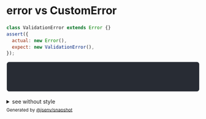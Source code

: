 # error vs CustomError

```js
class ValidationError extends Error {}
assert({
  actual: new Error(),
  expect: new ValidationError(),
});
```

![img](throw.svg)

<details>
  <summary>see without style</summary>

```console
AssertionError: actual and expect are different

actual: Error
expect: ValidationError
```

</details>


<sub>
  Generated by <a href="https://github.com/jsenv/core/tree/main/packages/independent/snapshot">@jsenv/snapshot</a>
</sub>